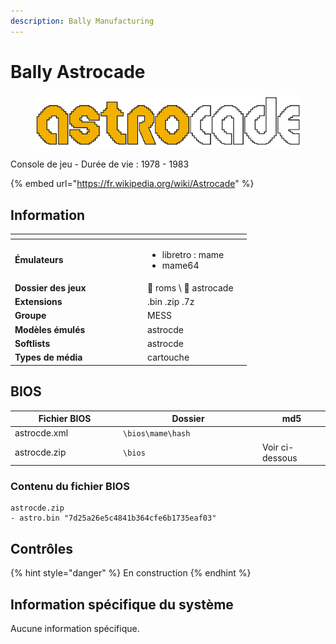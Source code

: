 ```yaml
---
description: Bally Manufacturing
---
```


# Bally Astrocade

<div align="left">

<figure><img src="https://raw.githubusercontent.com/fabricecaruso/es-theme-carbon/52ff37c9e265587d006945a2ba695b5a962b3a3d/art/logos/astrocade.svg" alt=""><figcaption></figcaption></figure>

</div>

Console de jeu - Durée de vie : 1978 - 1983

{% embed url="https://fr.wikipedia.org/wiki/Astrocade" %}

## Information

<table data-header-hidden><thead><tr><th width="198"></th><th></th><th data-hidden></th></tr></thead><tbody><tr><td><strong>Émulateurs</strong></td><td><ul><li>libretro : mame</li><li>mame64</li></ul></td><td></td></tr><tr><td><strong>Dossier des jeux</strong></td><td><span data-gb-custom-inline data-tag="emoji" data-code="1f4c1">📁</span> roms \ <span data-gb-custom-inline data-tag="emoji" data-code="1f4c2">📂</span> astrocade</td><td></td></tr><tr><td><strong>Extensions</strong></td><td>.bin .zip .7z</td><td></td></tr><tr><td><strong>Groupe</strong></td><td>MESS</td><td></td></tr><tr><td><strong>Modèles émulés</strong></td><td>astrocde</td><td></td></tr><tr><td><strong>Softlists</strong></td><td>astrocde</td><td></td></tr><tr><td><strong>Types de média</strong></td><td>cartouche</td><td></td></tr></tbody></table>

## BIOS

<table><thead><tr><th width="159">Fichier BIOS</th><th width="209.03610108303252">Dossier</th><th>md5</th></tr></thead><tbody><tr><td>astrocde.xml</td><td><code>\bios\mame\hash</code></td><td></td></tr><tr><td>astrocde.zip</td><td><code>\bios</code></td><td>Voir ci-dessous</td></tr></tbody></table>

### Contenu du fichier BIOS

```
astrocde.zip
- astro.bin "7d25a26e5c4841b364cfe6b1735eaf03"
```

## Contrôles

{% hint style="danger" %}
En construction
{% endhint %}

## Information spécifique du système

Aucune information spécifique.
